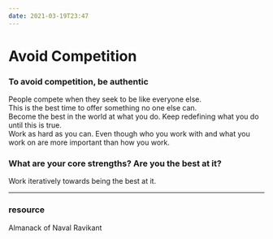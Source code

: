 ```yaml
---
date: 2021-03-19T23:47
---
```


# Avoid Competition

### To avoid competition, be authentic
People compete when they seek to be like everyone else.  
This is the best time to offer something no one else can.  
Become the best in the world at what you do. Keep redefining what you do until
this is true.  
Work as hard as you can. Even though who you work with and what you work on are more
important than how you work.
### What are your core strengths? Are you the best at it? 
Work iteratively towards being the best at it.


---
### resource
Almanack of Naval Ravikant
